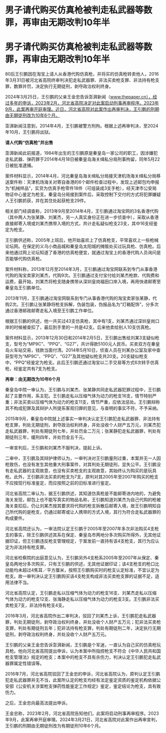 # 男子请代购买仿真枪被判走私武器等数罪，再审由无期改判10年半

# 男子请代购买仿真枪被判走私武器等数罪，再审由无期改判10年半

80后王引鹏因在淘宝上请人从香港代购仿真枪，并将买的仿真枪转卖他人，2016年3月31日被河北省高院终审判决犯走私武器罪、非法买卖枪支罪、非法持有枪支罪，数罪并罚，决定执行无期徒刑，剥夺政治权利终身。

2024年3月25日，王引鹏的父亲王金忠告诉澎湃新闻（www.thepaper.cn），经过多年的申诉，2023年2月，河北省高院决定对此案启动刑事再审程序。2023年9月，此案再审开庭审理。近日，河北省高院对此案作出再审判决，王引鹏的刑期由无期徒刑改为10年6个月。

澎湃新闻注意到，2014年4月，王引鹏被警方刑拘。根据上述再审判决，至2024年10月，王引鹏将出狱。

**请人代购“仿真枪”并出售**

澎湃新闻此前报道，1984年出生的王引鹏原是秦皇岛一家公司的职工，因涉嫌犯走私武器、弹药罪于2014年4月18日被秦皇岛海关缉私分局刑事拘留，同年5月22日被批准逮捕。

案件材料显示，2014年4月，河北秦皇岛海关缉私分局接天津机场海关缉私分局移送案件称：天津机场海关对寄自香港的6个邮件检查过程中，发现上述邮包均申报为“机械样品”，实货为仿真手枪零件18件（可组装成3支手枪），经天津市公安局物证中心鉴定为枪支。秦皇岛分局接到案件后，采取控制下交付的方式将犯罪嫌疑人王引鹏抓获，并在其住处起获枪支29件。

相关部门经调查称，2013年9月至2014年4月，王引鹏通过淘宝网的3名香港代购（其中两人为张某静、刘某杰，另一人真实身份正在进一步侦查中），采取从香港直接邮寄入境或刘某杰携带入境的方式，共计走私疑似枪支23支，其中16支经鉴定为枪支。

王引鹏供述称，2005年上班后，他开始喜欢上了仿真枪支，平常喜欢上一些枪械论坛网。在保定的义乌小商品城和秦皇岛太阳城的摊贩处买过玩具枪、仿真枪。后来他通过网上论坛知道了香港的仿真枪便宜，就通过淘宝上的香港代购人员询问是否能够代购仿真枪。

案件材料称，2013年12月至2014年3月，王引鹏通过淘宝网联系到专门从事香港代购的淘宝卖家刘某杰，代购9次。王引鹏通过支付宝付给刘某杰枪款、代购费和运费，最开始，刘某杰将枪支随身携带从深圳皇岗福田口岸入境，再用快递邮寄至秦皇岛王引鹏单位。

2013年11月，王引鹏通过淘宝网联系到专门从事香港代购的淘宝卖家张某静，代购2次。王引鹏让张某静将枪支拆解，伪装包装，伪报品名为“灯箱配饰”，分多次通过香港邮政邮寄走私入境至王引鹏工作单位。

根据王引鹏的供述，他一共买过43支仿真枪，其中有1支，刘某杰通过深圳皇岗口岸的时候被查扣了，最后到手里的一共是42支。后来他卖给别人10支仿真枪。

案件材料显示，2013年12月30日和2014年2月5日，王引鹏出售给刘某3支疑似枪支，型号为“MP9C”、“PPQ”、“G27”，共计得款5100元人民币。买卖双方在秦皇岛火车站交易，钱款当面付清。2014年5月10日，侦查人员在刘某办公室及家中查获型号为“MP9C”、“PPQ”、“G27”及其他疑似枪支共20支。20支疑似枪支中，“PPQ”经鉴定为枪支。此后王引鹏还通过淘宝以二手交易等方式6次转手仿真枪，经鉴定共有7支为枪支。

**再审：由无期改为10年6个月**

秦皇岛中院一审认为，王引鹏与刘某杰、张某静共同走私武器犯罪过程中，王引鹏起了主要作用，系主犯。王引鹏走私以压缩气体为动力的枪支16支，情节特别严重；非法买卖以压缩气体为动力的枪支11支，情节严重，应依法惩处。王引鹏辩称其不构成犯罪及其辩护人所提系客观归罪的意见，与查明的事实不符，不予采纳。

2015年9月，秦皇岛中院就上述事实一审判决认定王引鹏犯走私武器罪、非法持有枪支罪，判处无期徒刑，剥夺政治权利终身，并处没收个人财产五万元，刘某杰犯走私武器罪，判处有期徒刑七年，并处罚金二万元；张某静犯走私武器罪，判处有期徒刑三年，缓刑四年，并处罚金五千元。

一审宣判后，王引鹏和刘某杰不服判决，提起上诉。

二审中，王引鹏及其辩护律师认为，一审判决对王引鹏量刑过重，本案并无一人因枪致伤，也没有发生其他重大刑事案件，对其判处无期徒刑，显失公平。王引鹏没有走私武器的主观故意，也没有买卖枪支的主观故意，其始终认为购买的是玩具枪。此外，王引鹏非法买卖的枪支为7支，原判对其2005年至2007年购买的枪支不应按现行标准鉴定，而应按照之前的旧标准进行鉴定。

河北省高院二审认为，据王引鹏供述，其知道仿真枪是不能邮寄进内地的，为避免海关发现，邮包上也不能写真实的物品名称，王引鹏知道刘某杰为自己代购的枪被海关查扣后，仍让刘某杰按其要求将代购的枪支拆散后邮寄入境，故王引鹏明知自己所代购的是枪支，仍通过邮寄或让人携带的方式入境，其行为符合走私武器罪的构成要件。

河北省高院还认为，一审法院认定王引鹏于2005年至2007年多次非法购买4支枪支的事实，除王引鹏供述其系在保定、秦皇岛市两地分多次购买所得外，无其他证据印证，但王引鹏违反枪支管理规定，于案发前一直持有该4支枪支，其行为应认定为非法持有枪支罪。

河北省检察院的出庭意见认为，王引鹏另外4支枪系2005年至2007年从保定、秦皇岛两地分多次购买，只有王引鹏的供述，无其他证据印证；该4支枪支的枪口比动能均未超过4焦耳／平方厘米，按照王引鹏购买时的枪支认定标准，不宜认定为枪支。故一审判决认定王引鹏购买该4支枪支构成非法买卖枪支罪的证据不足，适用法律不当。

河北省高院认定，王引鹏走私以压缩气体为动力的枪支16支、刘某杰走私以压缩气体为动力的枪支12支、张海静走私以压缩气体为动力的枪支3支。王引鹏非法买卖枪支7支，非法持有枪支4支。

2016年3月，河北省高院作出二审判决，驳回了刘某杰上诉，王引鹏犯走私武器罪，判处无期徒刑，剥夺政治权利终身，并处没收个人财产五万元；犯非法买卖枪支罪，判处有期徒刑五年；犯非法持有枪支罪，判处有期徒刑二年，决定执行无期徒刑，剥夺政治权利终身，并处没收个人财产五万元。

王引鹏的父亲王金忠告诉澎湃新闻，王引鹏是个军迷，一直认为自己买的仿真枪玩具枪。他向河北省高院提出申诉，认为本案中所指控枪支不符合《中华人民共和国枪支管理法》规定的枪支；本案中的枪支不具有杀伤力，判决认定王引鹏犯走私武器罪属定性错误等。

2016年7月，河北省高院驳回了王金忠的申诉，河北省高院认为，原判认定王引鹏犯走私武器罪并无不当，此案所认定的枪支均经有法定鉴定资质的鉴定机构依据公安部《公安机关涉案枪支弹药性能鉴定工作规定》鉴定，鉴定结论为枪支，具有致伤力。

之后，王金忠向最高法提出申诉。

王金忠称，2023年2月，河北省高院告知他们，此案将启动刑事再审程序。2023年9月，此案再审开庭审理。2024年3月21日，河北省高院对此案作出再审宣判，王引鹏的刑期由无期徒刑改为有期徒刑10年6个月。

